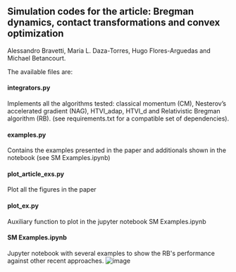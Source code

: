 ## Simulation codes for the article: Bregman dynamics, contact transformations and convex optimization

Alessandro Bravetti, Maria L. Daza-Torres, Hugo Flores-Arguedas and Michael Betancourt.

The available files are:

#### integrators.py

Implements all the algorithms tested: classical momentum (CM), Nesterov’s accelerated gradient (NAG), HTVI_adap, HTVI_d 
and Relativistic Bregman algorithm (RB). (see requirements.txt for a compatible set of dependencies).

#### examples.py
Contains the examples presented in the paper and additionals shown in the notebook (see SM Examples.ipynb)

#### plot_article_exs.py
Plot all the figures in the paper

#### plot_ex.py
Auxiliary function to plot in the jupyter notebook SM Examples.ipynb

#### SM Examples.ipynb
Jupyter notebook with several examples to show the RB's performance against other recent approaches.
![image](https://user-images.githubusercontent.com/39836676/177205519-c584e270-0032-40ab-b3b1-d80c1cbe6cb7.png)

